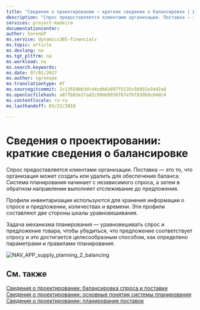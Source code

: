 ```yaml
---
title: "Сведения о проектировании — краткие сведения о балансировке | Документы Майкрософт"
description: "Спрос предоставляется клиентами организации. Поставка — это то, что организация может создать или удалить для обеспечения баланса. Система планирования начинает с независимого спроса, а затем в обратном направлении выполняет отслеживание до предложения."
services: project-madeira
documentationcenter: 
author: SorenGP
ms.service: dynamics365-financials
ms.topic: article
ms.devlang: na
ms.tgt_pltfrm: na
ms.workload: na
ms.search.keywords: 
ms.date: 07/01/2017
ms.author: sgroespe
ms.translationtype: HT
ms.sourcegitcommit: 2c13559bb3dc44cdb61697f5135c5b931e34d2a8
ms.openlocfilehash: a87fb83e2fad2c99de9938f87ef6f83db9c64dc4
ms.contentlocale: ru-ru
ms.lasthandoff: 03/22/2018

---
```

# <a name="design-details-the-concept-of-balancing-in-brief"></a>Сведения о проектировании: краткие сведения о балансировке
Спрос предоставляется клиентами организации. Поставка — это то, что организация может создать или удалить для обеспечения баланса. Система планирования начинает с независимого спроса, а затем в обратном направлении выполняет отслеживание до предложения.  
  
 Профили инвентаризации используются для хранения информации о спросе и предложении, количествах и времени. Эти профили составляют две стороны шкалы уравновешивания.  
  
 Задача механизма планирования — уравновешивать спрос и предложение товара, чтобы убедиться, что предложение соответствует спросу и это достигается целесообразным способом, как определено параметрами и правилами планирования.  
  
 ![](media/nav_app_supply_planning_2_balancing.png "NAV_APP_supply_planning_2_balancing")  
  
## <a name="see-also"></a>См. также  
 [Сведения о проектировании: балансировка спроса и поставки](design-details-balancing-demand-and-supply.md)   
 [Сведения о проектировании: основные понятия системы планирования](design-details-central-concepts-of-the-planning-system.md)   
 [Сведения о проектировании: планирование поставок](design-details-supply-planning.md)
